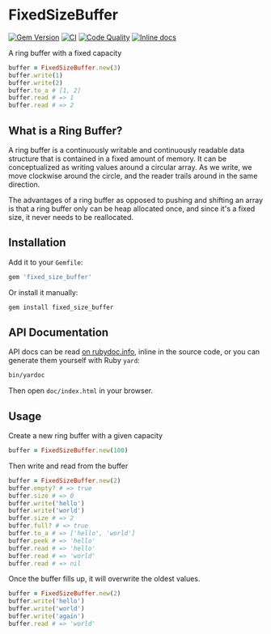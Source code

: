 FixedSizeBuffer
==================

[![Gem Version](https://badge.fury.io/rb/fixed_size_buffer.svg)](https://badge.fury.io/rb/fixed_size_buffer)
[![CI](https://github.com/justinhoward/fixed_size_buffer/workflows/CI/badge.svg)](https://github.com/justinhoward/fixed_size_buffer/actions?query=workflow%3ACI+branch%3Amaster)
[![Code Quality](https://app.codacy.com/project/badge/Grade/e647db61b5064a6e97fc20ffe7f0430e)](https://www.codacy.com/gh/justinhoward/fixed_size_buffer/dashboard?utm_source=github.com&amp;utm_medium=referral&amp;utm_content=justinhoward/fixed_size_buffer&amp;utm_campaign=Badge_Grade)
[![Inline docs](http://inch-ci.org/github/justinhoward/fixed_size_buffer.svg?branch=master)](http://inch-ci.org/github/justinhoward/fixed_size_buffer)

A ring buffer with a fixed capacity

```ruby
buffer = FixedSizeBuffer.new(3)
buffer.write(1)
buffer.write(2)
buffer.to_a # [1, 2]
buffer.read # => 1
buffer.read # => 2
```

What is a Ring Buffer?
------------------------

A ring buffer is a continuously writable and continuously readable data
structure that is contained in a fixed amount of memory. It can be
conceptualized as writing values around a circular array. As we write, we move
clockwise around the circle, and the reader trails around in the same direction.

The advantages of a ring buffer as opposed to pushing and shifting an array is
that a ring buffer only can be heap allocated once, and since it's a fixed size,
it never needs to be reallocated.

Installation
---------------

Add it to your `Gemfile`:

```ruby
gem 'fixed_size_buffer'
```

Or install it manually:

```sh
gem install fixed_size_buffer
```

API Documentation
--------------

API docs can be read [on rubydoc.info][api docs], inline in the source code, or
you can generate them yourself with Ruby `yard`:

```sh
bin/yardoc
```

Then open `doc/index.html` in your browser.

Usage
-----------

Create a new ring buffer with a given capacity

```ruby
buffer = FixedSizeBuffer.new(100)
```

Then write and read from the buffer

```ruby
buffer = FixedSizeBuffer.new(2)
buffer.empty? # => true
buffer.size # => 0
buffer.write('hello')
buffer.write('world')
buffer.size # => 2
buffer.full? # => true
buffer.to_a # => ['hello', 'world']
buffer.peek # => 'hello'
buffer.read # => 'hello'
buffer.read # => 'world'
buffer.read # => nil
```

Once the buffer fills up, it will overwrite the oldest values.

```ruby
buffer = FixedSizeBuffer.new(2)
buffer.write('hello')
buffer.write('world')
buffer.write('again')
buffer.read # => 'world'
```

[api docs]: https://www.rubydoc.info/github/justinhoward/fixed_size_buffer/master
